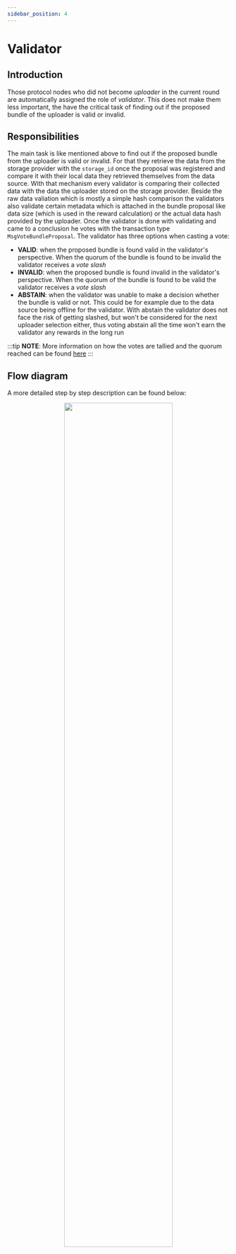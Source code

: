 ```yaml
---
sidebar_position: 4
---
```


# Validator

## Introduction

Those protocol nodes who did not become *uploader* in the current round are automatically assigned the role of *validator*. This does not make them less important, the have the critical task of finding out if the proposed bundle of the uploader is valid or invalid.

## Responsibilities

The main task is like mentioned above to find out if the proposed bundle from the uploader is valid or invalid. For that they retrieve the data from the storage provider with the `storage_id` once the proposal was registered and compare it with their local data they retrieved themselves from the data source. With that mechanism every validator is comparing their collected data with the data the uploader stored on the storage provider. Beside the raw data valiation which is mostly a simple hash comparison the validators also validate certain metadata which is attached in the bundle proposal like data size (which is used in the reward calculation) or the actual data hash provided by the uploader. Once the validator is done with validating and came to a conclusion he votes with the transaction type `MsgVoteBundleProposal`. The validator has three options when casting a vote:

- **VALID**: when the proposed bundle is found valid in the validator's perspective. When the quorum of the bundle is found to be invalid the validator receives a *vote slash*
- **INVALID**: when the proposed bundle is found invalid in the validator's perspective. When the quorum of the bundle is found to be valid the validator receives a *vote slash*
- **ABSTAIN**: when the validator was unable to make a decision whether the bundle is valid or not. This could be for example due to the data source being offline for the validator. With abstain the validator does not face the risk of getting slashed, but won't be considered for the next uploader selection either, thus voting abstain all the time won't earn the validator any rewards in the long run

:::tip
**NOTE**: More information on how the votes are tallied and the quorum reached can be found [here](/protocol_devs/advanced_concepts/vote_tallying.md)
:::

## Flow diagram

A more detailed step by step description can be found below:

<p align="center">
  <img width="70%" src="/img/validator_steps.png" />
</p>

